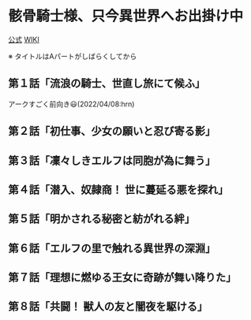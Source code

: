 # 骸骨騎士様、只今異世界へお出掛け中

[公式](https://skeleton-knight.com/) 
[WIKI](https://ja.wikipedia.org/wiki/%E9%AA%B8%E9%AA%A8%E9%A8%8E%E5%A3%AB%E6%A7%98%E3%80%81%E5%8F%AA%E4%BB%8A%E7%95%B0%E4%B8%96%E7%95%8C%E3%81%B8%E3%81%8A%E5%87%BA%E6%8E%9B%E3%81%91%E4%B8%AD) 

※ タイトルはAパートがしばらくしてから

## 第１話「流浪の騎士、世直し旅にて候ふ」

アークすごく前向き:smiley:(2022/04/08:hrn)

## 第２話「初仕事、少女の願いと忍び寄る影」

## 第３話「凜々しきエルフは同胞が為に舞う」

## 第４話「潜入、奴隷商！ 世に蔓延る悪を探れ」

## 第５話「明かされる秘密と紡がれる絆」

## 第６話「エルフの里で触れる異世界の深淵」

## 第７話「理想に燃ゆる王女に奇跡が舞い降りた」

## 第８話「共闘！ 獣人の友と闇夜を駆ける」
